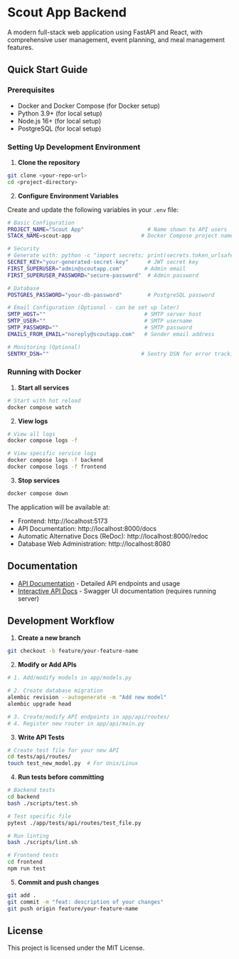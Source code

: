 # Scout App Backend

A modern full-stack web application using FastAPI and React, with comprehensive user management, event planning, and meal management features.

## Quick Start Guide

### Prerequisites

- Docker and Docker Compose (for Docker setup)
- Python 3.9+ (for local setup)
- Node.js 16+ (for local setup)
- PostgreSQL (for local setup)

### Setting Up Development Environment

1. **Clone the repository**
```bash
git clone <your-repo-url>
cd <project-directory>
```

2. **Configure Environment Variables**

Create and update the following variables in your `.env` file:

```bash
# Basic Configuration
PROJECT_NAME="Scout App"                    # Name shown to API users
STACK_NAME=scout-app                      # Docker Compose project name (no spaces/periods)

# Security
# Generate with: python -c "import secrets; print(secrets.token_urlsafe(32))"
SECRET_KEY="your-generated-secret-key"      # JWT secret key
FIRST_SUPERUSER="admin@scoutapp.com"       # Admin email
FIRST_SUPERUSER_PASSWORD="secure-password"  # Admin password

# Database
POSTGRES_PASSWORD="your-db-password"        # PostgreSQL password

# Email Configuration (Optional - can be set up later)
SMTP_HOST=""                               # SMTP server host
SMTP_USER=""                               # SMTP username
SMTP_PASSWORD=""                           # SMTP password
EMAILS_FROM_EMAIL="noreply@scoutapp.com"   # Sender email address

# Monitoring (Optional)
SENTRY_DSN=""                             # Sentry DSN for error tracking
```

### Running with Docker

1. **Start all services**
```bash
# Start with hot reload
docker compose watch
```

2. **View logs**
```bash
# View all logs
docker compose logs -f

# View specific service logs
docker compose logs -f backend
docker compose logs -f frontend
```

3. **Stop services**
```bash
docker compose down
```

The application will be available at:
- Frontend: http://localhost:5173
- API Documentation: http://localhost:8000/docs
- Automatic Alternative Docs (ReDoc): http://localhost:8000/redoc
- Database Web Administration: http://localhost:8080

## Documentation

- [API Documentation](./API.md) - Detailed API endpoints and usage
- [Interactive API Docs](http://localhost:8000/docs) - Swagger UI documentation (requires running server)

## Development Workflow

1. **Create a new branch**
```bash
git checkout -b feature/your-feature-name
```

2. **Modify or Add APIs**
```bash
# 1. Add/modify models in app/models.py

# 2. Create database migration
alembic revision --autogenerate -m "Add new model"
alembic upgrade head

# 3. Create/modify API endpoints in app/api/routes/
# 4. Register new router in app/api/main.py
```

3. **Write API Tests**
```bash
# Create test file for your new API
cd tests/api/routes/
touch test_new_model.py  # For Unix/Linux
```

4. **Run tests before committing**
```bash
# Backend tests
cd backend
bash ./scripts/test.sh

# Test specific file
pytest ./app/tests/api/routes/test_file.py

# Run linting
bash ./scripts/lint.sh

# Frontend tests
cd frontend
npm run test
```

5. **Commit and push changes**
```bash
git add .
git commit -m "feat: description of your changes"
git push origin feature/your-feature-name
```

## License

This project is licensed under the MIT License.
